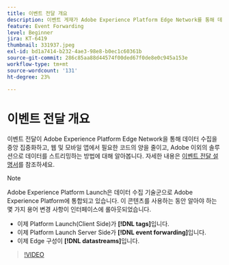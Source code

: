 ```yaml
---
title: 이벤트 전달 개요
description: 이벤트 게재가 Adobe Experience Platform Edge Network를 통해 데이터 수집을 중앙 집중화하고, 웹 및 모바일 앱에서 필요한 코드의 양을 줄이고, 비 Adobe 솔루션에 대한 데이터를 스트리밍하는 방법에 대해 알아봅니다.
feature: Event Forwarding
level: Beginner
jira: KT-6419
thumbnail: 331937.jpeg
exl-id: bd1a7414-b232-4ae3-98e8-b0ec1c60361b
source-git-commit: 286c85aa88d44574f00ded67f0de8e0c945a153e
workflow-type: tm+mt
source-wordcount: '131'
ht-degree: 23%

---
```


# 이벤트 전달 개요

이벤트 전달이 Adobe Experience Platform Edge Network을 통해 데이터 수집을 중앙 집중화하고, 웹 및 모바일 앱에서 필요한 코드의 양을 줄이고, Adobe 이외의 솔루션으로 데이터를 스트리밍하는 방법에 대해 알아봅니다. 자세한 내용은 [이벤트 전달 설명서](https://experienceleague.adobe.com/docs/experience-platform/tags/event-forwarding/overview.html?lang=ko)를 참조하세요.

>[!NOTE]
>
>Adobe Experience Platform Launch은 데이터 수집 기술군으로 Adobe Experience Platform에 통합되고 있습니다. 이 콘텐츠를 사용하는 동안 알아야 하는 몇 가지 용어 변경 사항이 인터페이스에 롤아웃되었습니다.
>
> * 이제 Platform Launch(Client Side)가 **[!DNL tags]**&#x200B;입니다.
> * 이제 Platform Launch Server Side가 **[!DNL event forwarding]**&#x200B;입니다.
> * 이제 Edge 구성이 **[!DNL datastreams]**&#x200B;입니다.

>[!VIDEO](https://video.tv.adobe.com/v/3410924?learn=on&enablevpops&captions=kor)